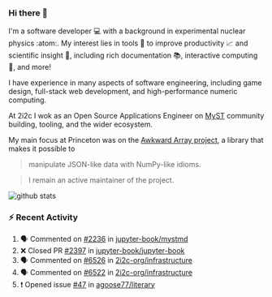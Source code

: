 ### Hi there 👋 

I'm a software developer 💻 with a background in experimental nuclear physics :atom:. My interest lies in tools :wrench: to improve productivity :chart_with_upwards_trend: and scientific insight :telescope:, including rich documentation 📚, interactive computing 🧮, and more! 

I have experience in many aspects of software engineering, including game design, full-stack web development, and high-performance numeric computing. 

At 2i2c I wok as an Open Source Applications Engineer on [MyST](https://github.com/jupyter-book/mystmd) community building, tooling, and the wider ecosystem. 

My main focus at Princeton was on the [Awkward Array project](awkward-array.org/), a library that makes it possible to 
> manipulate JSON-like data with NumPy-like idioms.

> I remain an active maintainer of the project. 

![github stats](https://github-readme-stats.vercel.app/api?username=agoose77&show_icons=true&hide_rank=true&hide_title=true&bg_color=30,e76445,904e95&text_color=efe3ec&icon_color=efe3ec)
<!--
**agoose77/agoose77** is a ✨ _special_ ✨ repository because its `README.md` (this file) appears on your GitHub profile.

Here are some ideas to get you started:

- 🔭 I’m currently working on ...
- 🌱 I’m currently learning ...
- 👯 I’m looking to collaborate on ...
- 🤔 I’m looking for help with ...
- 💬 Ask me about ...
- 📫 How to reach me: ...
- 😄 Pronouns: ...
- ⚡ Fun fact: ...
-->

### :zap: Recent Activity

<!--START_SECTION:activity-->
1. 🗣 Commented on [#2236](https://github.com/jupyter-book/mystmd/issues/2236#issuecomment-3196269781) in [jupyter-book/mystmd](https://github.com/jupyter-book/mystmd)
2. ❌ Closed PR [#2397](https://github.com/jupyter-book/jupyter-book/pull/2397) in [jupyter-book/jupyter-book](https://github.com/jupyter-book/jupyter-book)
3. 🗣 Commented on [#6526](https://github.com/2i2c-org/infrastructure/issues/6526#issuecomment-3196199880) in [2i2c-org/infrastructure](https://github.com/2i2c-org/infrastructure)
4. 🗣 Commented on [#6522](https://github.com/2i2c-org/infrastructure/issues/6522#issuecomment-3196154041) in [2i2c-org/infrastructure](https://github.com/2i2c-org/infrastructure)
5. ❗ Opened issue [#47](https://github.com/agoose77/literary/issues/47) in [agoose77/literary](https://github.com/agoose77/literary)
<!--END_SECTION:activity-->
